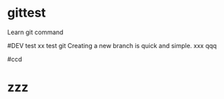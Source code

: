 # gittest
Learn git command

#DEV test xx
test git
Creating a new branch is quick and simple.
xxx
qqq

#ccd
# zzz
